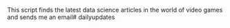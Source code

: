 This script finds the latest data science articles in the world of video games and sends me an email# dailyupdates